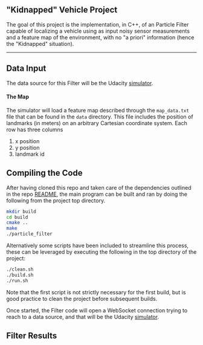 ## "Kidnapped" Vehicle Project


The goal of this project is the implementation, in C++, of an Particle Filter capable of localizing a vehicle using as input noisy sensor measurements and a feature map of the environment, with no "a priori" information (hence the "Kidnapped" situation).  

---
## Data Input

The data source for this Filter will be the Udacity [simulator](https://github.com/udacity/self-driving-car-sim/releases). 

#### The Map

The simulator will load a feature map described through the `map_data.txt` file that can be found in the `data` directory. This file includes the position of landmarks (in meters) on an arbitrary Cartesian coordinate system. Each row has three columns
1. x position
2. y position
3. landmark id



## Compiling the Code

After having cloned this repo and taken care of the dependencies outlined in the repo [README](./README.md), the main program can be built and ran by doing the following from the project top directory.

```sh
mkdir build
cd build
cmake ..
make
./particle_filter
```

Alternatively some scripts have been included to streamline this process, these can be leveraged by executing the following in the top directory of the project:

```sh
./clean.sh
./build.sh
./run.sh
```

Note that the first script is not strictly necessary for the first build, but is good practice to clean the project before subsequent builds.

Once started, the Filter code will open a WebSocket connection trying to reach to a data source, and that will be the Udacity [simulator](https://github.com/udacity/self-driving-car-sim/releases).

## Filter Results

